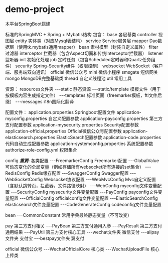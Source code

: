 # demo-project
本平台SpringBoot搭建

标准的SpringMVC + Spring + Mybatis结构
包含：
base                各层基类
controller          视图层
entity              实体类（对应Mysql表结构）
service             Service服务层
mapper              Dao数据层（使用tk.mybatis通用mapper）
bean                素材模型（封装自定义属性）
filter              过滤器
interceptor         拦截器（包含Aspect切面和传统Interceptor拦截器）
listener			监听器
init                初始化处理
job                 定时任务（包含Scheduled定时器和Quartz任务组件）
security            Spring-Security组件（权限控制）
websocket           WebSocket（客户端、服务端双向通讯）
official       	            微信公众号
mini				微信小程序
smsgate				短信网关
mongo				MongoDB完整基础类
thread              自定义线程池
util                常用工具

资源：
resources文件夹
---static           静态资源
---static/template  模板文件（用于按模板内容生成指定文件）
---templates        标准页面（freemarker模板，ftl文件后缀）
---messages         i18n国际化翻译

配置文件：
application.properties    			   Springboot配置文件
application-myconfig.properties        自定义配置参数
application-payconfig.properties       第三方支付配置参数
application-mysecurity.properties      Security配置参数
application-official.properties        Official微信公众号配置参数
application-elasticsearch.properties   ElasticSearch配置参数
application-code.properties			        代码自动生成配置参数
application-systemconfig.properties	        系统配置参数
authorize-role-config.yml              权限集合

config ***重要***:		各类配置
---FreemarkerConfig    	Freemarker配置
---GlobalValue         	可动态变化的全局变量（例如存储所有websocket所有连接的set集合）
---RedisConfig         	Redis缓存配置
---SwaggerConfig        Swagger配置
---WebSocketConfig      Websocket协议配置
---WebMvcConfig         Mvc自定义配置（含默认跳转页，拦截器，文件路径映射）
---WebConfig           	myconfig文件变量配置
---SecurityConfig       mysecurity文件变量配置
---PayConfig            payconfig文件变量配置
---OfficialConfig       officialconfig文件变量配置
---ElasticSearchConfig  elasticsearch文件变量配置
---CodeGenerateConfig   codeconfig文件变量配置


bean
---CommonConstant	 	常用字典最终静态变量（不可改变）

pay                    	第三方支付相关
---PayBean              第三方支付通用入参
---PayResult            第三方支付通用结果
---PayUtil              第三方支付核心工具
---wechat文件夹                      	微信支付
---alipay文件夹                      	支付宝
---bestpay文件夹                   	    翼支付

official				微信公众号
---WechatOfficialCore   核心类
---WechatUploadFile     核心上传类
